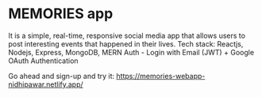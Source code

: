 ﻿# MEMORIES app
 It is a simple, real-time, responsive social media app that allows users to post interesting events that happened in their lives. 
 Tech stack: Reactjs, Nodejs, Express, MongoDB, MERN Auth - Login with Email (JWT) + Google OAuth Authentication 
 
 Go ahead and sign-up and try it: https://memories-webapp-nidhipawar.netlify.app/
